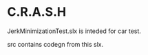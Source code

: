 # C.R.A.S.H

JerkMinimizationTest.slx is inteded for car test.

src contains codegn from this slx.

